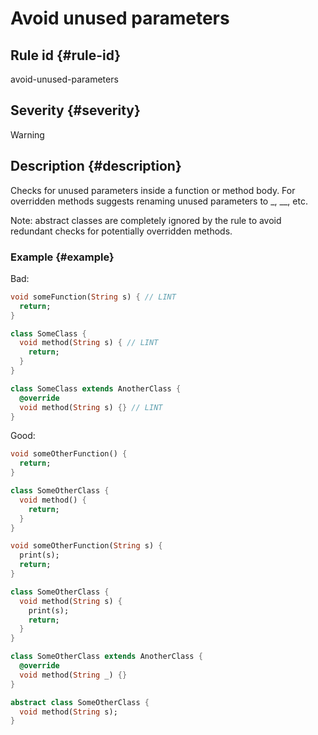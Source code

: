 # Avoid unused parameters

## Rule id {#rule-id}

avoid-unused-parameters

## Severity {#severity}

Warning

## Description {#description}

Checks for unused parameters inside a function or method body.
For overridden methods suggests renaming unused parameters to \_, \_\_, etc.

Note: abstract classes are completely ignored by the rule to avoid redundant checks for potentially overridden methods.

### Example {#example}

Bad:

```dart
void someFunction(String s) { // LINT
  return;
}

class SomeClass {
  void method(String s) { // LINT
    return;
  }
}

class SomeClass extends AnotherClass {
  @override
  void method(String s) {} // LINT
}
```

Good:

```dart
void someOtherFunction() {
  return;
}

class SomeOtherClass {
  void method() {
    return;
  }
}

void someOtherFunction(String s) {
  print(s);
  return;
}

class SomeOtherClass {
  void method(String s) {
    print(s);
    return;
  }
}

class SomeOtherClass extends AnotherClass {
  @override
  void method(String _) {}
}

abstract class SomeOtherClass {
  void method(String s);
}
```
